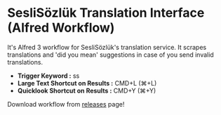 # SesliSözlük Translation Interface (Alfred Workflow)

It's Alfred 3 workflow for SesliSözlük's translation service. It scrapes translations and 'did you mean' suggestions in case of you send invalid translations.

- **Trigger Keyword :** ss
- **Large Text Shortcut on Results :** CMD+L (⌘+L)
- **Quicklook Shortcut on Results :** CMD+Y (⌘+Y)

Download workflow from [releases](https://github.com/ozguncagri/sesliInterface/releases) page!
